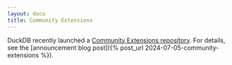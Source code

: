 ```yaml
---
layout: docu
title: Community Extensions 
---
```


DuckDB recently launched a [Community Extensions repository](https://github.com/duckdb/community-extensions).
For details, see the [announcement blog post]({% post_url 2024-07-05-community-extensions %}).
